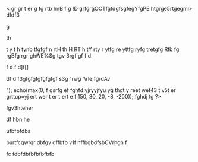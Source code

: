 <
gr
gr
t
er
g
fg
rtb hṇB
f
g
!D grfgrgOCTfgfdgfsgfegYfgPE htgrge5rtgegml>
<htmlfgfgffgfdg>dfdf3


g

th

t
y
t
h
tynb
 tfgfgf
 n
 rtH
 th
 H
 RT
 h
 tY
 rty
 r
 ytfg
 re
 yttfg
 ryfg
 tretgfg
 Rtb fg
 rgBfg
  rgr
  ghWE%$g
  tgv
  3rgf
gf
f
d

f
d
f
d\]f\[]

df
d
f3gfgfgfgfgfgfgf
s3g
1rwg
'\rle;fg/dAv
<body>

<?php
echo(min(f
d
fdfgdf
ddfgdf
dfgdf
f
d
f
0, 150, 30, 20, -8, -200) . "<br>");
echo(max(0, f
gsrfg
ef
fghfd
yjryyjfyu 
yg
thgt
y
reet
wet43
t
v5t
er
grttup=yj
ert
wer
t
er
t
ert
e
f
150, 30, 20, -8, -200));
fghdj
tg
?>
fgv3hteher

df
hbn
he

ufbfbfdba
 
 burtfcqwrqr
dbfgv 
dffbfb
v1f
hffbgbdfsbCVrhgh
f

fc</htmvdssvsgl>
fdbfdbfbfbfbfbfb